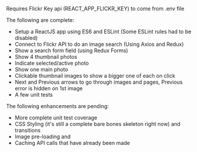 Requires Flickr Key api (REACT_APP_FLICKR_KEY) to come from .env file

The following are complete:
* Setup a ReactJS app using ES6 and ESLint (Some ESLint rules had to be disabled)
* Connect to Flickr API to do an image search (Using Axios and Redux)
* Show a search form field (using Redux Forms)
* Show 4 thumbnail photos
* Indicate selected/active photo
* Show one main photo
* Clickable thumbnail images to show a bigger one of each on click
* Next and Previous arrows to go through images and pages, Previous error is hidden on 1st image
* A few unit tests

The following enhancements are pending:
* More complete unit test coverage
* CSS Styling (it's still a complete bare bones skeleton right now) and transitions
* Image pre-loading and 
* Caching API calls that have already been made
    

